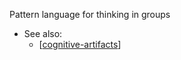Pattern language for thinking in groups

- See also:
  - [[cognitive-artifacts]]

[//begin]: # "Autogenerated link references for markdown compatibility"
[cognitive-artifacts]: cognitive-artifacts "cognitive-artifacts"
[//end]: # "Autogenerated link references"
